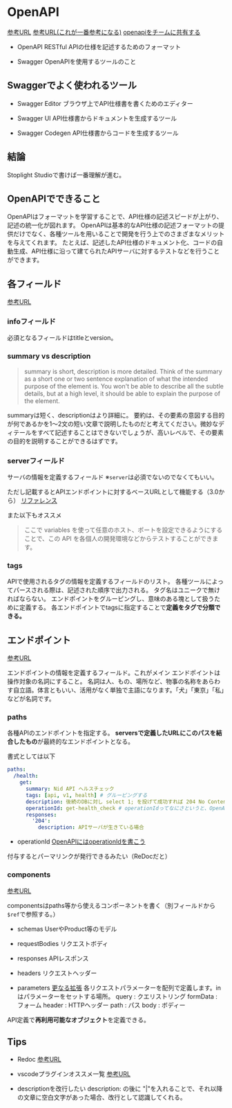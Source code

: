 # OpenAPI
[参考URL](https://zenn.dev/chida/articles/25f4016560f6bf)
[参考URL(これが一番参考になる)](https://zenn.dev/mabubu0203/articles/a34937c9d5892f)
[openapiをチームに共有する](https://zenn.dev/d_forest/articles/bec25d3a1b111ed37a09)

- OpenAPI
RESTful APIの仕様を記述するためのフォーマット

- Swagger
OpenAPIを使用するツールのこと

## Swaggerでよく使われるツール

- Swagger Editor
ブラウザ上でAPI仕様書を書くためのエディター

- Swagger UI
API仕様書からドキュメントを生成するツール

- Swagger Codegen
API仕様書からコードを生成するツール

## 結論

Stoplight Studioで書けば一番理解が進む。

## OpenAPIでできること

OpenAPIはフォーマットを学習することで、API仕様の記述スピードが上がり、記述の統一化が図れます。
OpenAPIは基本的なAPI仕様の記述フォーマットの提供だけでなく、各種ツールを用いることで開発を行う上でのさまざまなメリットを与えてくれます。
たとえば、記述したAPI仕様のドキュメント化、コードの自動生成、API仕様に沿って建てられたAPIサーバに対するテストなどを行うことができます。


## 各フィールド
[参考URL](https://www.alpha.co.jp/blog/202208_02)

### infoフィールド

必須となるフィールドはtitleとversion。

### summary vs description

>summary is short, description is more detailed.
>Think of the summary as a short one or two sentence explanation of what the intended purpose of the element is. You won't be able to describe all the subtle details, but at a high level, it should be able to explain the purpose of the element.

summaryは短く、descriptionはより詳細に。
要約は、その要素の意図する目的が何であるかを1～2文の短い文章で説明したものだと考えてください。微妙なディテールをすべて記述することはできないでしょうが、高いレベルで、その要素の目的を説明することができるはずです。

### serverフィールド

サーバの情報を定義するフィールド
※`server`は必須でないのでなくてもいい。

ただし記載するとAPIエンドポイントに対するベースURLとして機能する（3.0から）
[リファレンス](https://swagger.io/docs/specification/api-host-and-base-path/)

また以下もオススメ
>ここで variables を使って任意のホスト、ポートを設定できるようにすることで、この API を各個人の開発環境などからテストすることができます。

### tags


APIで使用されるタグの情報を定義するフィールドのリスト。
各種ツールによってパースされる際は、記述された順序で出力される。
タグ名はユニークで無ければならない。
エンドポイントをグルーピングし、意味のある塊として扱うために定義する。
各エンドポイントでtagsに指定することで**定義をタグで分類できる。**

## エンドポイント
[参考URL](https://zenn.dev/mabubu0203/articles/a34937c9d5892f)

エンドポイントの情報を定義するフィールド。これがメイン
エンドポイントは操作対象の名詞にすること。
名詞は人、もの、場所など、物事の名称をあらわす自立語。体言ともいい、活用がなく単独で主語になります。「犬」「東京」「私」などが名詞です。

### paths

各種APIのエンドポイントを指定する。
**serversで定義したURLにこのパスを結合したもの**が最終的なエンドポイントとなる。

書式としては以下
```yml
paths:
  /health:
    get:
      summary: Nid API ヘルスチェック
      tags: [api, v1, health] # グルーピングする
      description: 後続のDBに対し select 1; を投げて成功すれば 204 No Content を返す。失敗すれば Internal Server Error を返す。
      operationId: get-health_check # operationIdってなにさというと、OpenAPIのOperation Objectの一項目で、操作を識別するための一意な文字列のこと
      responses:
        '204':
          description: APIサーバが生きている場合
```

- operationId
[OpenAPIにはoperationIdを書こう](https://joe-noh.hatenablog.com/entry/2017/05/02/234247#:~:text=operationId%20%E3%81%A3%E3%81%A6%E3%81%AA%E3%81%AB,%E6%96%87%E5%AD%97%E5%88%97%E3%81%AE%E3%81%93%E3%81%A8%E3%81%A7%E3%81%99%E3%80%82)

付与するとパーマリンクが発行できるみたい（ReDocだと）

### components
[参考URL](https://qiita.com/shigeru10/items/8f20fafd04f7901da939)

componentsはpaths等から使えるコンポーネントを書く（別フィールドから`$ref`で参照する。）

- schemas
UserやProduct等のモデル

- requestBodies
リクエストボディ

- responses
APIレスポンス

- headers
リクエストヘッダー

- parameters
[更なる拡張](https://developer.ntt.com/ja/blog/4d6d9b81-5a86-4828-9cee-cec6062342cc)
各リクエストパラメーターを配列で定義します。inはパラメーターをセットする場所。
query : クエリストリング
formData : フォーム
header : HTTPヘッダー
path : パス
body : ボディー




API定義で**再利用可能なオブジェクト**を定義できる。

## Tips

- Redoc
[参考URL](https://qiita.com/rhirabay/items/59c134aa052dbc4b982b)

- vscodeプラグインオススメ一覧
[参考URL](https://zenn.dev/s_t_pool/articles/954dfe51b950c18d08e9)

- descriptionを改行したい
description: の後に "|"を入れることで、それ以降の文章に空白文字があった場合、改行として認識してくれる。